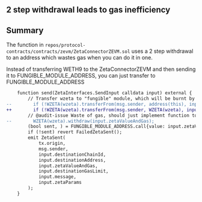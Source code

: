 ## 2 step withdrawal leads to gas inefficiency
## Summary
The function in `repos/protocol-contracts/contracts/zevm/ZetaConnectorZEVM.sol` uses a 2 step withdrawal to an address which wastes gas when you can do it in one.

Instead of transferring WETH9 to the ZetaConnectorZEVM and then sending it to FUNGIBLE_MODULE_ADDRESS, you can just transfer to FUNGIBLE_MODULE_ADDRESS


```diff
    function send(ZetaInterfaces.SendInput calldata input) external {
        // Transfer wzeta to "fungible" module, which will be burnt by the protocol post processing via hooks.
--        if (!WZETA(wzeta).transferFrom(msg.sender, address(this), input.zetaValueAndGas)) revert WZETATransferFailed();
++        if (!WZETA(wzeta).transferFrom(msg.sender, WZETA(wzeta), input.zetaValueAndGas)) revert WZETATransferFailed();
        // @audit-issue Waste of gas, should just implement function to send funds to FUNGIBLE_MODULE_INSTEAD. What a waste of the 2 steps.
--        WZETA(wzeta).withdraw(input.zetaValueAndGas);
        (bool sent, ) = FUNGIBLE_MODULE_ADDRESS.call{value: input.zetaValueAndGas}("");
        if (!sent) revert FailedZetaSent();
        emit ZetaSent(
            tx.origin,
            msg.sender,
            input.destinationChainId,
            input.destinationAddress,
            input.zetaValueAndGas,
            input.destinationGasLimit,
            input.message,
            input.zetaParams
        );
    }
```